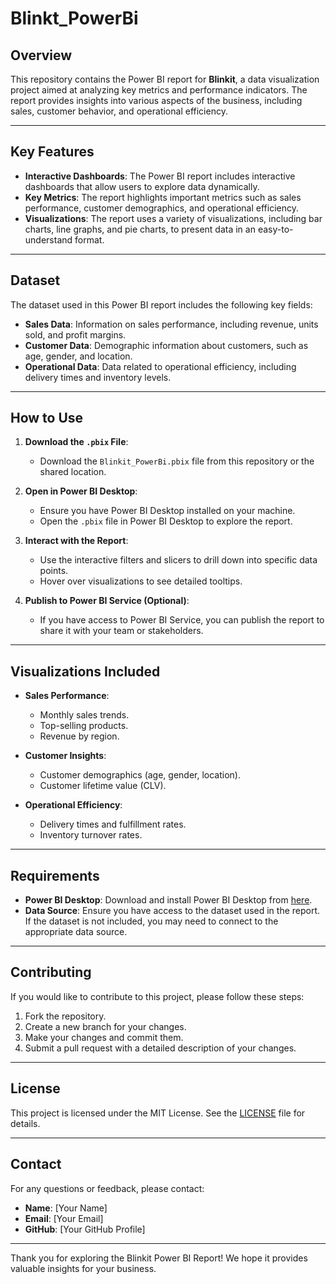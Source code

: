 # Blinkt_PowerBi

## Overview

This repository contains the Power BI report for **Blinkit**, a data visualization project aimed at analyzing key metrics and performance indicators. The report provides insights into various aspects of the business, including sales, customer behavior, and operational efficiency.

---

## Key Features

- **Interactive Dashboards**: The Power BI report includes interactive dashboards that allow users to explore data dynamically.
- **Key Metrics**: The report highlights important metrics such as sales performance, customer demographics, and operational efficiency.
- **Visualizations**: The report uses a variety of visualizations, including bar charts, line graphs, and pie charts, to present data in an easy-to-understand format.

---

## Dataset

The dataset used in this Power BI report includes the following key fields:

- **Sales Data**: Information on sales performance, including revenue, units sold, and profit margins.
- **Customer Data**: Demographic information about customers, such as age, gender, and location.
- **Operational Data**: Data related to operational efficiency, including delivery times and inventory levels.

---

## How to Use

1. **Download the `.pbix` File**:
   - Download the `Blinkit_PowerBi.pbix` file from this repository or the shared location.

2. **Open in Power BI Desktop**:
   - Ensure you have Power BI Desktop installed on your machine.
   - Open the `.pbix` file in Power BI Desktop to explore the report.

3. **Interact with the Report**:
   - Use the interactive filters and slicers to drill down into specific data points.
   - Hover over visualizations to see detailed tooltips.

4. **Publish to Power BI Service (Optional)**:
   - If you have access to Power BI Service, you can publish the report to share it with your team or stakeholders.

---

## Visualizations Included

- **Sales Performance**:
  - Monthly sales trends.
  - Top-selling products.
  - Revenue by region.

- **Customer Insights**:
  - Customer demographics (age, gender, location).
  - Customer lifetime value (CLV).

- **Operational Efficiency**:
  - Delivery times and fulfillment rates.
  - Inventory turnover rates.

---

## Requirements

- **Power BI Desktop**: Download and install Power BI Desktop from [here](https://powerbi.microsoft.com/desktop/).
- **Data Source**: Ensure you have access to the dataset used in the report. If the dataset is not included, you may need to connect to the appropriate data source.

---

## Contributing

If you would like to contribute to this project, please follow these steps:

1. Fork the repository.
2. Create a new branch for your changes.
3. Make your changes and commit them.
4. Submit a pull request with a detailed description of your changes.

---

## License

This project is licensed under the MIT License. See the [LICENSE](LICENSE) file for details.

---

## Contact

For any questions or feedback, please contact:

- **Name**: [Your Name]
- **Email**: [Your Email]
- **GitHub**: [Your GitHub Profile]

---

Thank you for exploring the Blinkit Power BI Report! We hope it provides valuable insights for your business.
